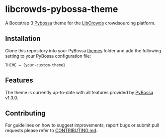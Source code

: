 # libcrowds-pybossa-theme

A Bootstrap 3 [Pybossa](https://github.com/PyBossa/pybossa) theme for the [LibCrowds](http://www.libcrowds.com) crowdsourcing platform.


## Installation

Clone this repository into your PyBossa [themes](https://github.com/PyBossa/pybossa/tree/master/pybossa/themes) folder
and add the following setting to your PyBossa configuration file:

```
THEME = {your-custom-theme}
```

## Features

The theme is currently up-to-date with all features provided by
[PyBossa](https://github.com/PyBossa/pybossa) v1.3.0.


## Contributing

For guidelines on how to suggest improvements, report bugs or submit pull
requests please refer to [CONTRIBUTING.md](CONTRIBUTING.md).